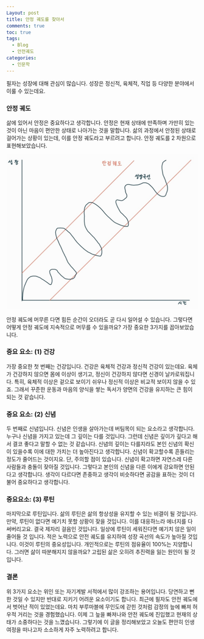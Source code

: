 ```yaml
---
Layout: post
title: 안정 궤도를 찾아서
comments: true
toc: true
tags:
  - Blog
  - 안전궤도
categories:
  - 인문학
---
```

필자는 성장에 대해 관심이 많습니다. 성장은 정신적, 육체적, 직업 등 다양한 분야에서 이룰 수 있는데요.

### 안정 궤도
삶에 있어서 안정은 중요하다고 생각합니다. 안정은 현재 상태에 만족하며 가만히 있는 것이 아닌 마음이 편안한 상태로 나아가는 것을 말합니다. 삶의 과정에서 안정된 상태로 걸어가는 상황이 있는데, 이를 안정 궤도라고 부르려고 합니다. 안정 궤도를 2 차원으로 표현해보았습니다.

![stable-orbit](https://raw.githubusercontent.com/mandel-17/mandel-17.github.io/refs/heads/main/assets/images/stable-orbit.jpg)

안정 궤도에 머무른 다면 힘든 순간이 오더라도 곧 다시 일어설 수 있습니다. 그렇다면 어떻게 안정 궤도에 지속적으로 머무를 수 있을까요? 가장 중요한 3가지를 꼽아보았습니다.

### 중요 요소: (1) 건강
가장 중요한 첫 번째는 건강입니다. 건강은 육체적 건강과 정신적 건강이 있는데요. 육체가 건강하지 않으면 몸에 이상이 생기고, 정신이 건강하지 않다면 신경이 날카로워집니다. 특히, 육체적 이상은 겉으로 보이기 쉬우나 정신적 이상은 비교적 보이지 않을 수 있죠. 그래서 꾸준한 운동과 마음의 양식을 쌓는 독서가 양면의 건강을 유지하는 큰 힘이 되는 것 같습니다.

### 중요 요소: (2) 신념
두 번째로 신념입니다. 신념은 인생을 살아가는데 버팀목이 되는 요소라고 생각합니다. 누구나 신념을 가지고 있는데 그 깊이는 다를 것입니다. 그런데 신념은 깊이가 깊다고 해서 결코 좋다고 말할 수 없는 것 같습니다. 신념의 깊이는 다를지라도 본인 신념의 확신이 있을수록 이에 대한 가치는 더 높아진다고 생각합니다. 신념이 확고할수록 흔들리는 정도가 줄어드는 것이지요. 단, 주의할 점이 있습니다. 신념이 확고하면 자연스레 다른 사람들과 충돌이 잦아질 것입니다. 그렇다고 본인의 신념을 다른 이에게 강요하면 안된다고 생각합니다. 생각이 다르다면 존중하고 생각이 비슷하다면 공감을 표하는 것이 더불어 중요하다고 생각합니다.

### 중요요소: (3) 루틴
마지막으로 루틴입니다. 삶의 루틴은 삶의 항상성을 유지할 수 있는 비결이 될 것입니다. 만약, 루틴이 없다면 예기치 못할 상황이 잦을 것입니다. 이를 대응하느라 에너지를 다 써버리고요. 결국 제자리 걸음인 것입니다. 일상에 루틴이 세워진다면 예기치 않은 일이 줄어들 것 입니다. 적은 노력으로 안전 궤도를 유지하여 성장 곡선의 속도가 높아질 것입니다. 이것이 루틴의 중요성입니다. 개인적으로는 루틴의 점유율이 100%는 지양합니다. 그러면 삶이 따분해지지 않을까요? 고립된 삶은 오히려 추진력을 잃는 원인이 될 것 입니다.

### 결론
위 3가지 요소는 위인 또는 자기계발 서적에서 많이 강조하는 용어입니다. 당연하고 뻔한 것일 수 있지만 반대로 지키기 어려운 요소이기도 합니다. 최근에 필자도 안전 궤도에서 벗어난 적이 있었는데요. 마치 부루마블에 무인도에 갇힌 것처럼 감정의 늪에 빠져 허우적 거리는 것을 경험했습니다. 이제 그 늪을 빠져나와 안전 궤도에 진입했고 현재의 상태가 소중하다는 것을 느꼈습니다. 그렇기에 이 글을 정리해보았고 오늘도 편안히 인생 여정을 떠나고자 소소하게 자주 노력하려고 합니다.